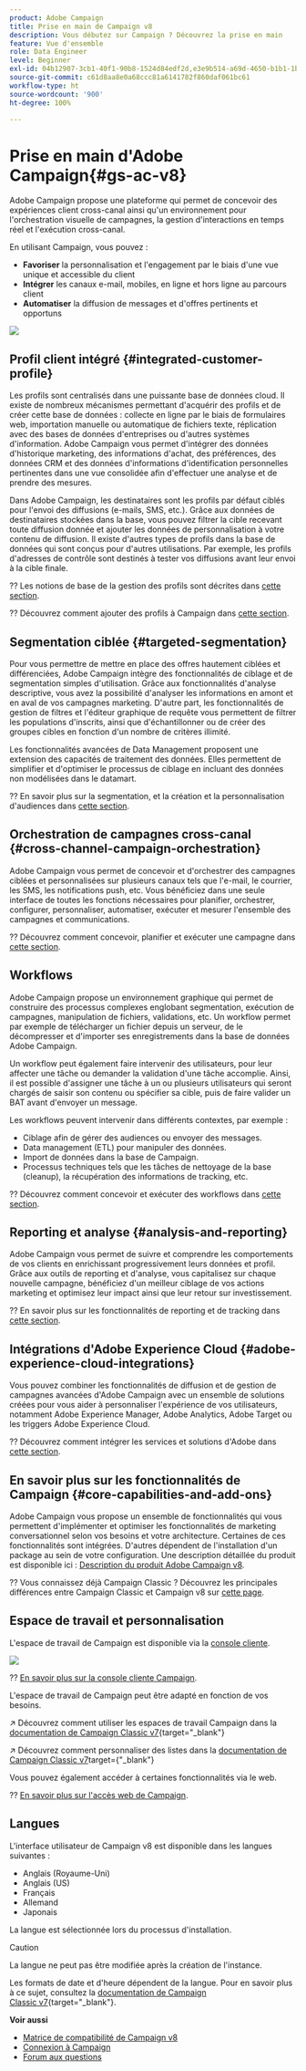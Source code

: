 ```yaml
---
product: Adobe Campaign
title: Prise en main de Campaign v8
description: Vous débutez sur Campaign ? Découvrez la prise en main
feature: Vue d'ensemble
role: Data Engineer
level: Beginner
exl-id: 04b12907-3cb1-40f1-90b8-1524d84edf2d,e3e9b514-a69d-4650-b1b1-1b76b4f3d63f
source-git-commit: c61d8aa8e0a68ccc81a6141782f860daf061bc61
workflow-type: ht
source-wordcount: '900'
ht-degree: 100%

---
```


# Prise en main d&#39;Adobe Campaign{#gs-ac-v8}

Adobe Campaign propose une plateforme qui permet de concevoir des expériences client cross-canal ainsi qu&#39;un environnement pour l&#39;orchestration visuelle de campagnes, la gestion d&#39;interactions en temps réel et l&#39;exécution cross-canal.

En utilisant Campaign, vous pouvez :

* **Favoriser** la personnalisation et l&#39;engagement par le biais d&#39;une vue unique et accessible du client
* **Intégrer** les canaux e-mail, mobiles, en ligne et hors ligne au parcours client
* **Automatiser** la diffusion de messages et d&#39;offres pertinents et opportuns

![](assets/ac-capabilities.png)

## Profil client intégré {#integrated-customer-profile}

Les profils sont centralisés dans une puissante base de données cloud. Il existe de nombreux mécanismes permettant d&#39;acquérir des profils et de créer cette base de données : collecte en ligne par le biais de formulaires web, importation manuelle ou automatique de fichiers texte, réplication avec des bases de données d&#39;entreprises ou d&#39;autres systèmes d&#39;information. Adobe Campaign vous permet d&#39;intégrer des données d&#39;historique marketing, des informations d&#39;achat, des préférences, des données CRM et des données d&#39;informations d&#39;identification personnelles pertinentes dans une vue consolidée afin d&#39;effectuer une analyse et de prendre des mesures.

Dans Adobe Campaign, les destinataires sont les profils par défaut ciblés pour l&#39;envoi des diffusions (e-mails, SMS, etc.). Grâce aux données de destinataires stockées dans la base, vous pouvez filtrer la cible recevant toute diffusion donnée et ajouter les données de personnalisation à votre contenu de diffusion. Il existe d&#39;autres types de profils dans la base de données qui sont conçus pour d&#39;autres utilisations. Par exemple, les profils d&#39;adresses de contrôle sont destinés à tester vos diffusions avant leur envoi à la cible finale.

?? Les notions de base de la gestion des profils sont décrites dans [cette section](audiences.md).

?? Découvrez comment ajouter des profils à Campaign dans [cette section](import.md).

## Segmentation ciblée {#targeted-segmentation}

Pour vous permettre de mettre en place des offres hautement ciblées et différenciées, Adobe Campaign intègre des fonctionnalités de ciblage et de segmentation simples d&#39;utilisation. Grâce aux fonctionnalités d&#39;analyse descriptive, vous avez la possibilité d&#39;analyser les informations en amont et en aval de vos campagnes marketing. D&#39;autre part, les fonctionnalités de gestion de filtres et l&#39;éditeur graphique de requête vous permettent de filtrer les populations d&#39;inscrits, ainsi que d&#39;échantillonner ou de créer des groupes cibles en fonction d&#39;un nombre de critères illimité.

Les fonctionnalités avancées de Data Management proposent une extension des capacités de traitement des données. Elles permettent de simplifier et d&#39;optimiser le processus de ciblage en incluant des données non modélisées dans le datamart.

?? En savoir plus sur la segmentation, et la création et la personnalisation d&#39;audiences dans [cette section](audiences.md).

## Orchestration de campagnes cross-canal {#cross-channel-campaign-orchestration}

Adobe Campaign vous permet de concevoir et d&#39;orchestrer des campagnes ciblées et personnalisées sur plusieurs canaux tels que l&#39;e-mail, le courrier, les SMS, les notifications push, etc. Vous bénéficiez dans une seule interface de toutes les fonctions nécessaires pour planifier, orchestrer, configurer, personnaliser, automatiser, exécuter et mesurer l&#39;ensemble des campagnes et communications.

?? Découvrez comment concevoir, planifier et exécuter une campagne dans [cette section](campaigns.md).

## Workflows

Adobe Campaign propose un environnement graphique qui permet de construire des processus complexes englobant segmentation, exécution de campagnes, manipulation de fichiers, validations, etc. Un workflow permet par exemple de télécharger un fichier depuis un serveur, de le décompresser et d&#39;importer ses enregistrements dans la base de données Adobe Campaign.

Un workflow peut également faire intervenir des utilisateurs, pour leur affecter une tâche ou demander la validation d&#39;une tâche accomplie. Ainsi, il est possible d&#39;assigner une tâche à un ou plusieurs utilisateurs qui seront chargés de saisir son contenu ou spécifier sa cible, puis de faire valider un BAT avant d&#39;envoyer un message.

Les workflows peuvent intervenir dans différents contextes, par exemple :

* Ciblage afin de gérer des audiences ou envoyer des messages.
* Data management (ETL) pour manipuler des données.
* Import de données dans la base de Campaign.
* Processus techniques tels que les tâches de nettoyage de la base (cleanup), la récupération des informations de tracking, etc.

?? Découvrez comment concevoir et exécuter des workflows dans [cette section](../config/workflows.md).

## Reporting et analyse {#analysis-and-reporting}

Adobe Campaign vous permet de suivre et comprendre les comportements de vos clients en enrichissant progressivement leurs données et profil. Grâce aux outils de reporting et d&#39;analyse, vous capitalisez sur chaque nouvelle campagne, bénéficiez d&#39;un meilleur ciblage de vos actions marketing et optimisez leur impact ainsi que leur retour sur investissement.

?? En savoir plus sur les fonctionnalités de reporting et de tracking dans [cette section](reporting.md).

## Intégrations d&#39;Adobe Experience Cloud {#adobe-experience-cloud-integrations}

Vous pouvez combiner les fonctionnalités de diffusion et de gestion de campagnes avancées d&#39;Adobe Campaign avec un ensemble de solutions créées pour vous aider à personnaliser l&#39;expérience de vos utilisateurs, notamment Adobe Experience Manager, Adobe Analytics, Adobe Target ou les triggers Adobe Experience Cloud.

?? Découvrez comment intégrer les services et solutions d&#39;Adobe dans [cette section](../connect/integration.md).

## En savoir plus sur les fonctionnalités de Campaign {#core-capabilities-and-add-ons}

Adobe Campaign vous propose un ensemble de fonctionnalités qui vous permettent d&#39;implémenter et optimiser les fonctionnalités de marketing conversationnel selon vos besoins et votre architecture. Certaines de ces fonctionnalités sont intégrées. D&#39;autres dépendent de l&#39;installation d&#39;un package au sein de votre configuration. Une description détaillée du produit est disponible ici : [Description du produit Adobe Campaign v8](https://helpx.adobe.com/fr/legal/product-descriptions/adobe-campaign-managed-cloud-services.html).

?? Vous connaissez déjà Campaign Classic ? Découvrez les principales différences entre Campaign Classic et Campaign v8 sur [cette page](capability-matrix.md).

## Espace de travail et personnalisation

L&#39;espace de travail de Campaign est disponible via la [console cliente](../dev/general-architecture.md).

![](assets/home-page.png)

?? [En savoir plus sur la console cliente Campaign](../start/connect.md).

L&#39;espace de travail de Campaign peut être adapté en fonction de vos besoins.

↗️ Découvrez comment utiliser les espaces de travail Campaign dans la [documentation de Campaign Classic v7](https://experienceleague.adobe.com/docs/campaign-classic/using/getting-started/starting-with-adobe-campaign/campaign-workspace/adobe-campaign-workspace.html?lang=fr){target=&quot;_blank&quot;}

↗️ Découvrez comment personnaliser des listes dans la [documentation de Campaign Classic v7](https://experienceleague.adobe.com/docs/campaign-classic/using/getting-started/starting-with-adobe-campaign/campaign-workspace/adobe-campaign-ui-lists.html?lang=fr)target={&quot;_blank&quot;}

Vous pouvez également accéder à certaines fonctionnalités via le web.

?? [En savoir plus sur l&#39;accès web de Campaign](../start/connect.md#web-access).


## Langues

L&#39;interface utilisateur de Campaign v8 est disponible dans les langues suivantes :

* Anglais (Royaume-Uni)
* Anglais (US)
* Français
* Allemand
* Japonais

La langue est sélectionnée lors du processus d&#39;installation.

>[!CAUTION]
>
>La langue ne peut pas être modifiée après la création de l&#39;instance.

Les formats de date et d&#39;heure dépendent de la langue. Pour en savoir plus à ce sujet, consultez la [documentation de Campaign Classic v7](https://experienceleague.adobe.com/docs/campaign-classic/using/getting-started/starting-with-adobe-campaign/campaign-workspace/adobe-campaign-workspace.html?lang=fr#date-and-time){target=&quot;_blank&quot;}.

**Voir aussi**

* [Matrice de compatibilité de Campaign v8](compatibility-matrix.md)
* [Connexion à Campaign](connect.md)
* [Forum aux questions](campaign-faq.md)
